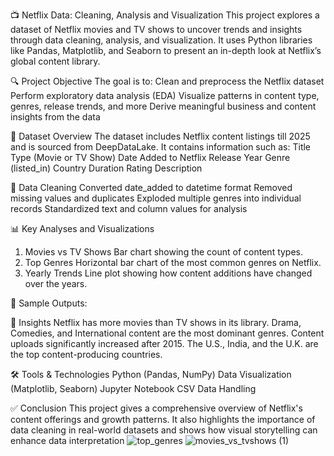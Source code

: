 📺 Netflix Data: Cleaning, Analysis and Visualization
This project explores a dataset of Netflix movies and TV shows to uncover trends and insights through data cleaning, analysis, and visualization. It uses Python libraries like Pandas, Matplotlib, and Seaborn to present an in-depth look at Netflix’s global content library.

🔍 Project Objective
The goal is to:
Clean and preprocess the Netflix dataset
Perform exploratory data analysis (EDA)
Visualize patterns in content type, genres, release trends, and more
Derive meaningful business and content insights from the data

📁 Dataset Overview
The dataset includes Netflix content listings till 2025 and is sourced from DeepDataLake.
It contains information such as:
Title
Type (Movie or TV Show)
Date Added to Netflix
Release Year
Genre (listed_in)
Country
Duration
Rating
Description

🧹 Data Cleaning
Converted date_added to datetime format
Removed missing values and duplicates
Exploded multiple genres into individual records
Standardized text and column values for analysis

📊 Key Analyses and Visualizations
1. Movies vs TV Shows
Bar chart showing the count of content types.
2. Top Genres
Horizontal bar chart of the most common genres on Netflix.
3. Yearly Trends
Line plot showing how content additions have changed over the years.

📸 Sample Outputs:

🧠 Insights
Netflix has more movies than TV shows in its library.
Drama, Comedies, and International content are the most dominant genres.
Content uploads significantly increased after 2015.
The U.S., India, and the U.K. are the top content-producing countries.

🛠️ Tools & Technologies
Python (Pandas, NumPy)
Data Visualization (Matplotlib, Seaborn)
Jupyter Notebook
CSV Data Handling

✅ Conclusion
This project gives a comprehensive overview of Netflix's content offerings and growth patterns. It also highlights the importance of data cleaning in real-world datasets and shows how visual storytelling can enhance data interpretation
![top_genres](https://github.com/user-attachments/assets/306519c4-8b43-4efd-922a-fc9c52783b4d)
![movies_vs_tvshows (1)](https://github.com/user-attachments/assets/cb916b77-b825-4b00-a320-15031e9b95b7)


